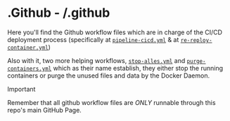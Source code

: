 # .Github - /.github
Here you'll find the Github workflow files which are in charge of the CI/CD deployment process (specifically at [`pipeline-cicd.yml`](./workflows/pipeline-cicd.yml) & at [`re-reploy-container.yml`](./workflows/re-reploy-container.yml))

Also with it, two more helping workflows, [`stop-alles.yml`](./workflows/stop-alles.yml) and [`purge-containers.yml`](./workflows/purge-containers.yml) which as their name establish, they either stop the running containers or purge the unused files and data by the Docker Daemon.

> [!IMPORTANT]
> Remember that all github workflow files are *ONLY* runnable through this repo's main GitHub Page.